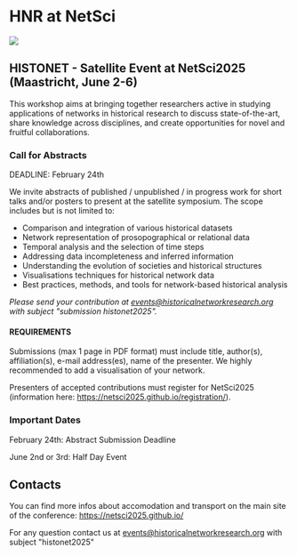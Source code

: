 # HNR at NetSci

<img src="images/hnr header modern-min.png">

## HISTONET - Satellite Event at NetSci2025 (Maastricht, June 2-6)
This workshop aims at bringing together researchers active in studying applications of networks in historical research to discuss state-of-the-art, share knowledge across disciplines, and create opportunities for novel and fruitful collaborations. 

### Call for Abstracts
DEADLINE: February 24th

We invite abstracts of published / unpublished / in progress work for short talks and/or posters to present at the satellite symposium. The scope includes but is not limited to:

- Comparison and integration of various historical datasets
- Network representation of prosopographical or relational data
- Temporal analysis and the selection of time steps
- Addressing data incompleteness and inferred information
- Understanding the evolution of societies and historical structures
- Visualisations techniques for historical network data
- Best practices, methods, and tools for network-based historical analysis

*Please send your contribution at events@historicalnetworkresearch.org with subject "submission histonet2025".*


#### REQUIREMENTS
Submissions (max 1 page in PDF format) must include title, author(s), affiliation(s), e-mail address(es), name of the presenter. We highly recommended to add a visualisation of your network.

Presenters of accepted contributions must register for NetSci2025 (information here: https://netsci2025.github.io/registration/). 

### Important Dates 
February 24th: Abstract Submission Deadline

June 2nd or 3rd: Half Day Event 

## Contacts 
You can find more infos about accomodation and  transport on the main site of the conference: https://netsci2025.github.io/

For any question contact us at events@historicalnetworkresearch.org with subject "histonet2025"
